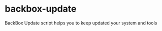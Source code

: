 backbox-update
==============

BackBox Update script helps you to keep updated your system and tools
